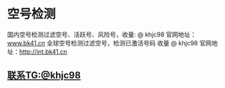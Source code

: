 # 空号检测
国内空号检测过滤空号、活跃号、风险号，收量: @ khjc98 官网地址：www.bk41.cn 全球空号检测过滤空号，检测已激活号码 收量 @ khjc98 官网地址：http://int.bk41.cn

## [联系TG:@khjc98](https://t.me/khjc98)

